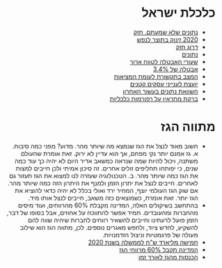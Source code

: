 <div dir="rtl" markdown="1">

# כלכלת ישראל

* [נתונים שלא שמעתם. חזק](https://youtu.be/q448Ia9PnG0)
* [2020 זינוק בתוצר לנפש](https://www.gplanet.co.il/%d7%a1%d7%95%d7%93-%d7%94%d7%97%d7%93%d7%a8%d7%99%d7%9d-2020-%d7%99%d7%a9%d7%a8%d7%90%d7%9c-%d7%9e%d7%96%d7%a0%d7%a7%d7%aa-%d7%9c%d7%92%d7%91%d7%94%d7%99%d7%9d-%d7%97%d7%93%d7%a9%d7%99%d7%9d-%d7%95/)
* [דרוג חזק](https://www.facebook.com/649191767/posts/10157780752096768/)
* [נתונים](https://twitter.com/LiberalRiWo/status/1224437963989217280?s=20)
* [שעורי האבטלה לטווח ארוך](https://twitter.com/LiberalRiWo/status/1221487495386488832?s=20)
* [אבטלה של 3.4%](https://www.globes.co.il/news/article.aspx?did=1001316761)
* [המצב בתקשורת לעומת המציאות](https://www.facebook.com/watch/?v=2312068642231275)
* [יועצת לענייני עסקים קטנים](https://www.facebook.com/Netanyahu/videos/578755389397115/)
* [השוואת נתונים בעשור האחרון](https://twitter.com/ZafrirRon/status/1228310457527734272?s=20)
* [ברקת מתראין על רפורמות כלכליות](https://www.youtube.com/watch?v=Iy_sRu2-w0k)

# מתווה הגז

* חשוב מאוד לנצל את הגז שנמצא מה שיותר מהר. מדוע?
מפני כמה סיבות.
א. גז אמנם יותר נקי מפחם, אך הוא עדיין לא ירוק. זאת אומרת שהעולם משתנה,
ויכול להיות שמה שנראה כמשאב אדיר היום לא יהיה כך עוד כמה שנים,
כי יפותחו תחליפים זולים אחרים.
זה סיכון אמיתי ולכן חייבים למצות את הגז כמה שיותר מהר.
ב. הטכנולוגיה שעזרה לנו למצוא את הגז תעזור גם לאחרים.
חייבים לנצל את יתרון הזמן ולמנף את היתרון הזה כמה שיותר מהר.
אם שוק הגז העולמי יוצף, המחיר ירד ואולי בכלל לא יהיה כדאי להוציא את הגז יותר.
זאת אומרת, כשמוצאים כזה משאב, חייבים לנצל אותו מיד.
* בהתחשב בשיקולים האלה, המדינה מקבלת 60% מהרווחים,
ועוד מיסים מהחברות ומהעובדים.
תמיד אפשר להתווכח על אחוזים, 
אבל בסופו של דבר, הזמן פועל לרעתינו וחייבים להשאיר רווחים לחברות שיהיה שווה להם
להשקיע, לחדש ציוד, ולחפש מאגרים נוספים.
לכן, מתווה הגז הוא שילוב מעולה של פרגמטיות וניצול הזדמנויות.
* [חמישה מליארד ש"ח לממשלה בשנת 2020](https://twitter.com/arutz20/status/1227343031055081473?s=20)
* [המדינה תקבל 60% מרווחי הגז](https://www.idi.org.il/articles/23742)
* [הכנסות מהגז לאורך זמן](https://www.idi.org.il/articles/23742)

</div>
